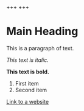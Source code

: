 +++
+++

# Main Heading

This is a paragraph of text.

*This text is italic.*

**This text is bold.**

1.  First item
2.  Second item

[Link to a website](https://www.example.com)